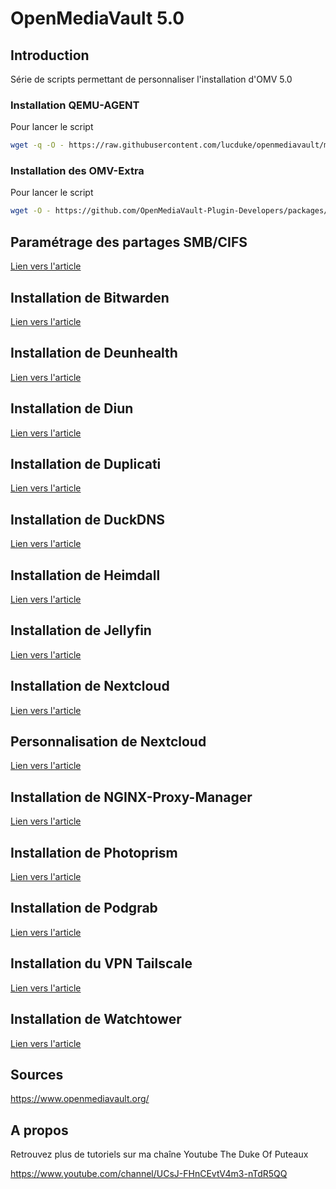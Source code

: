 # OpenMediaVault 5.0



## Introduction

Série de scripts permettant de personnaliser l'installation d'OMV 5.0

### Installation QEMU-AGENT

Pour lancer le script

```bash
wget -q -O - https://raw.githubusercontent.com/lucduke/openmediavault/main/qemu-agent.sh | bash
```

### Installation des OMV-Extra

Pour lancer le script

```bash
wget -O - https://github.com/OpenMediaVault-Plugin-Developers/packages/raw/master/install | bash
```



## Paramétrage des partages SMB/CIFS

[Lien vers l'article](./partages_cifs.md)



## Installation de Bitwarden

[Lien vers l'article](./bitwarden.md)



## Installation de Deunhealth

[Lien vers l'article](./deunhealth.md)



## Installation de Diun

[Lien vers l'article](./diun.md)



## Installation de Duplicati

[Lien vers l'article](./duplicati.md)



## Installation de DuckDNS

[Lien vers l'article](./duckdns.md)



## Installation de Heimdall

[Lien vers l'article](./heimdall.md)



## Installation de Jellyfin

[Lien vers l'article](./jellyfin.md)



## Installation de Nextcloud

[Lien vers l'article](./nextcloud.md)



## Personnalisation de Nextcloud

[Lien vers l'article](./nextcloud-personnalisation.md)



## Installation de NGINX-Proxy-Manager

[Lien vers l'article](./nginx-proxy-manager.md)



## Installation de Photoprism

[Lien vers l'article](./photoprism.md)



## Installation de Podgrab

[Lien vers l'article](./podgrab.md)



## Installation du VPN Tailscale

[Lien vers l'article](./tailscale.md)



## Installation de Watchtower

[Lien vers l'article](./watchtower.md)



## Sources

https://www.openmediavault.org/



## A propos

Retrouvez plus de tutoriels sur ma chaîne Youtube The Duke Of Puteaux

https://www.youtube.com/channel/UCsJ-FHnCEvtV4m3-nTdR5QQ



